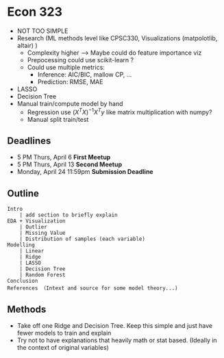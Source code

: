 # Econ 323

- NOT TOO SIMPLE
- Research (ML methods level like CPSC330, Visualizations (matpolotlib, altair) )
	+ Complexity higher --> Maybe could do feature importance viz
	+ Prepocessing could use scikit-learn ?
	+ Could use multiple metrics:
		* Inference: AIC/BIC, mallow CP, ...
		* Prediction: RMSE, MAE 
- LASSO
- Decision Tree
- Manual train/compute model by hand
	+ Regression use $(X^{T}X)^{-1}X^{T}y$ like matrix multiplication with numpy?
	+ Manual split train/test 
## Deadlines
- 5 PM Thurs, April 6 **First Meetup** 
- 5 PM Thurs, April 13 **Second Meetup**
- Monday, April 24 11:59pm **Submission Deadline**

## Outline
	Intro
		| add section to briefly explain 
	EDA + Visualization
		| Outlier
		| Missing Value
		| Distribution of samples (each variable)
	Modelling
		| Linear
		| Ridge 
		| LASSO
		| Decision Tree
		| Random Forest
	Conclusion
	References （Intext and source for some model theory...)

## Methods

- Take off one Ridge and Decision Tree. Keep this simple and just have fewer models to train and explain
- Try not to have explanations that heavily math or stat based. (Ideally in the context of original variables)
